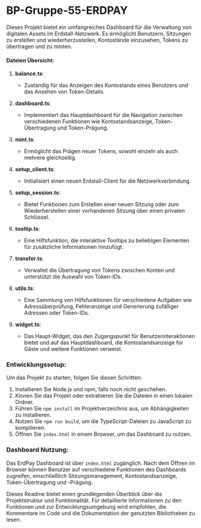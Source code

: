 # BP-Gruppe-55-ERDPAY

Dieses Projekt bietet ein umfangreiches Dashboard für die Verwaltung von digitalen Assets im Erdstall-Netzwerk. Es ermöglicht Benutzern, Sitzungen zu erstellen und wiederherzustellen, Kontostände einzusehen, Tokens zu übertragen und zu minten.

#### Dateien Übersicht:

1. **balance.ts**:
   - Zuständig für das Anzeigen des Kontostands eines Benutzers und das Ansehen von Token-Details.

2. **dashboard.ts**:
   - Implementiert das Hauptdashboard für die Navigation zwischen verschiedenen Funktionen wie Kontostandsanzeige, Token-Übertragung und Token-Prägung.

3. **mint.ts**:
   - Ermöglicht das Prägen neuer Tokens, sowohl einzeln als auch mehrere gleichzeitig.

4. **setup_client.ts**:
   - Initialisiert einen neuen Erdstall-Client für die Netzwerkverbindung.

5. **setup_session.ts**:
   - Bietet Funktionen zum Erstellen einer neuen Sitzung oder zum Wiederherstellen einer vorhandenen Sitzung über einen privaten Schlüssel.

6. **tooltip.ts**:
   - Eine Hilfsfunktion, die interaktive Tooltips zu beliebigen Elementen für zusätzliche Informationen hinzufügt.

7. **transfer.ts**:
   - Verwaltet die Übertragung von Tokens zwischen Konten und unterstützt die Auswahl von Token-IDs.

8. **utils.ts**:
   - Eine Sammlung von Hilfsfunktionen für verschiedene Aufgaben wie Adressüberprüfung, Fehleranzeige und Generierung zufälliger Adressen oder Token-IDs.

9. **widget.ts**:
   - Das Haupt-Widget, das den Zugangspunkt für Benutzerinteraktionen bietet und auf das Hauptdashboard, die Kontostandsanzeige für Gäste und weitere Funktionen verweist.

### Entwicklungssetup:

Um das Projekt zu starten, folgen Sie diesen Schritten:

1. Installieren Sie Node.js und npm, falls noch nicht geschehen.
2. Klonen Sie das Projekt oder extrahieren Sie die Dateien in einen lokalen Ordner.
3. Führen Sie `npm install` im Projektverzeichnis aus, um Abhängigkeiten zu installieren.
4. Nutzen Sie `npm run build`, um die TypeScript-Dateien zu JavaScript zu kompilieren.
5. Öffnen Sie `index.html` in einem Browser, um das Dashboard zu nutzen.

### Dashboard Nutzung:

Das ErdPay Dashboard ist über `index.html` zugänglich. Nach dem Öffnen im Browser können Benutzer auf verschiedene Funktionen des Dashboards zugreifen, einschließlich Sitzungsmanagement, Kontostandsanzeige, Token-Übertragung und -Prägung.

Dieses Readme bietet einen grundlegenden Überblick über die Projektstruktur und Funktionalität. Für detaillierte Informationen zu den Funktionen und zur Entwicklungsumgebung wird empfohlen, die Kommentare im Code und die Dokumentation der genutzten Bibliotheken zu lesen.
